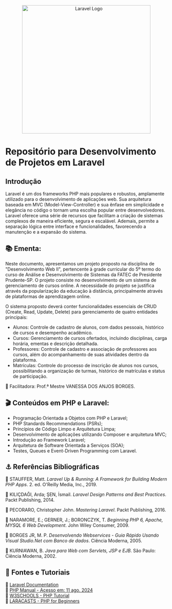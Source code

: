 <p align="center"><a href="https://laravel.com" target="_blank"><img src="https://raw.githubusercontent.com/laravel/art/master/logo-lockup/5%20SVG/2%20CMYK/1%20Full%20Color/laravel-logolockup-cmyk-red.svg" width="400" alt="Laravel Logo"></a></p>




# Repositório para Desenvolvimento de Projetos em Laravel

## Introdução
Laravel é um dos frameworks PHP mais populares e robustos, amplamente utilizado para o desenvolvimento de aplicações web. Sua arquitetura baseada em MVC (Model-View-Controller) e sua ênfase em simplicidade e elegância no código o tornam uma escolha popular entre desenvolvedores. Laravel oferece uma série de recursos que facilitam a criação de sistemas complexos de maneira eficiente, segura e escalável. Ademais, permite a separação lógica entre interface e funcionalidades, favorecendo a manutenção e a expansão do sistema.

## 📚 Ementa:

Neste documento, apresentamos um projeto proposto na disciplina de "Desenvolvimento Web II", pertencente à grade curricular do 5º termo do curso de Análise e Desenvolvimento de Sistemas da FATEC de Presidente Prudente-SP. O projeto consiste no desenvolvimento de um sistema de gerenciamento de cursos online. A necessidade do projeto se justifica através da popularização da educação à distância, principalmente através de plataformas de aprendizagem online.

O sistema proposto deverá conter funcionalidades essenciais de CRUD (Create, Read, Update, Delete) para gerenciamento de quatro entidades principais:

- Alunos: Controle de cadastro de alunos, com dados pessoais, histórico de cursos e desempenho acadêmico.
- Cursos: Gerenciamento de cursos ofertados, incluindo disciplinas, carga horária, ementas e descrição detalhada.
- Professores: Controle de cadastro e associação de professores aos cursos, além do acompanhamento de suas atividades dentro da plataforma.
- Matrículas: Controle do processo de inscrição de alunos nos cursos, possibilitando a organização de turmas, histórico de matrículas e status de participação.

🙏 Facilitadora: Prof.ª Mestre VANESSA DOS ANJOS BORGES.


## 🎬 Conteúdos em PHP e Laravel:

- Programação Orientada a Objetos com PHP e Laravel;
- PHP Standards Recommendations (PSRs);
- Princípios de Código Limpo e Arquitetura Limpa;
- Desenvolvimento de aplicações utilizando Composer e arquitetura MVC;
- Introdução ao Framework Laravel;
- Arquitetura de Software Orientada a Serviços (SOA);
- Testes, Queues e Event-Driven Programming com Laravel.

## ⚓ Referências Bibliográficas

📖 STAUFFER, Matt. *Laravel Up & Running: A Framework for Building Modern PHP Apps*. 2. ed. O'Reilly Media, Inc., 2019.

📖 KILIÇDAĞI, Arda; ŞEN, İsmail. *Laravel Design Patterns and Best Practices*. Packt Publishing, 2014.

📖 PECORARO, Christopher John. *Mastering Laravel*. Packt Publishing, 2016.

📖 NARAMORE, E.; GERNER, J.; BORONCZYK, T. *Beginning PHP 6, Apache, MYSQL 6 Web Development*. John Wiley Consumer, 2009.

📖 BORGES JR, M. P. *Desenvolvendo Webservices - Guia Rápido Usando Visual Studio.Net com Banco de dados*. Ciência Moderna, 2005.

📖 KURNIAWAN, B. *Java para Web com Servlets, JSP e EJB*. São Paulo: Ciência Moderna, 2002.

## 🔗 Fontes e Tutoriais

🔗 [Laravel Documentation](https://laravel.com/docs)  
🔗 [PHP Manual - Acesso em: 11 ago. 2024](https://www.php.net/manual/en/)  
🔗 [W3SCHOOLS - PHP Tutorial](https://www.w3schools.com/php/)  
🔗 [LARACASTS - PHP for Beginners](https://laracasts.com/series/php-for-beginners)



